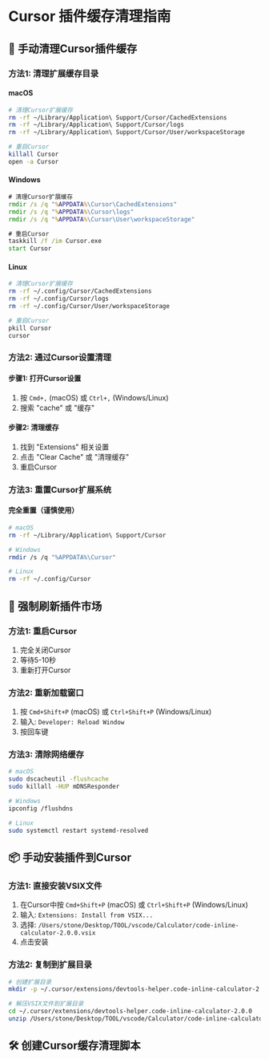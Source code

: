 # Cursor 插件缓存清理指南

## 🔧 手动清理Cursor插件缓存

### 方法1: 清理扩展缓存目录

#### macOS
```bash
# 清理Cursor扩展缓存
rm -rf ~/Library/Application\ Support/Cursor/CachedExtensions
rm -rf ~/Library/Application\ Support/Cursor/logs
rm -rf ~/Library/Application\ Support/Cursor/User/workspaceStorage

# 重启Cursor
killall Cursor
open -a Cursor
```

#### Windows
```cmd
# 清理Cursor扩展缓存
rmdir /s /q "%APPDATA%\Cursor\CachedExtensions"
rmdir /s /q "%APPDATA%\Cursor\logs"
rmdir /s /q "%APPDATA%\Cursor\User\workspaceStorage"

# 重启Cursor
taskkill /f /im Cursor.exe
start Cursor
```

#### Linux
```bash
# 清理Cursor扩展缓存
rm -rf ~/.config/Cursor/CachedExtensions
rm -rf ~/.config/Cursor/logs
rm -rf ~/.config/Cursor/User/workspaceStorage

# 重启Cursor
pkill Cursor
cursor
```

### 方法2: 通过Cursor设置清理

#### 步骤1: 打开Cursor设置
1. 按 `Cmd+,` (macOS) 或 `Ctrl+,` (Windows/Linux)
2. 搜索 "cache" 或 "缓存"

#### 步骤2: 清理缓存
1. 找到 "Extensions" 相关设置
2. 点击 "Clear Cache" 或 "清理缓存"
3. 重启Cursor

### 方法3: 重置Cursor扩展系统

#### 完全重置（谨慎使用）
```bash
# macOS
rm -rf ~/Library/Application\ Support/Cursor

# Windows
rmdir /s /q "%APPDATA%\Cursor"

# Linux
rm -rf ~/.config/Cursor
```

## 🔄 强制刷新插件市场

### 方法1: 重启Cursor
1. 完全关闭Cursor
2. 等待5-10秒
3. 重新打开Cursor

### 方法2: 重新加载窗口
1. 按 `Cmd+Shift+P` (macOS) 或 `Ctrl+Shift+P` (Windows/Linux)
2. 输入: `Developer: Reload Window`
3. 按回车键

### 方法3: 清除网络缓存
```bash
# macOS
sudo dscacheutil -flushcache
sudo killall -HUP mDNSResponder

# Windows
ipconfig /flushdns

# Linux
sudo systemctl restart systemd-resolved
```

## 📦 手动安装插件到Cursor

### 方法1: 直接安装VSIX文件
1. 在Cursor中按 `Cmd+Shift+P` (macOS) 或 `Ctrl+Shift+P` (Windows/Linux)
2. 输入: `Extensions: Install from VSIX...`
3. 选择: `/Users/stone/Desktop/TOOL/vscode/Calculator/code-inline-calculator-2.0.0.vsix`
4. 点击安装

### 方法2: 复制到扩展目录
```bash
# 创建扩展目录
mkdir -p ~/.cursor/extensions/devtools-helper.code-inline-calculator-2.0.0

# 解压VSIX文件到扩展目录
cd ~/.cursor/extensions/devtools-helper.code-inline-calculator-2.0.0
unzip /Users/stone/Desktop/TOOL/vscode/Calculator/code-inline-calculator-2.0.0.vsix
```

## 🛠️ 创建Cursor缓存清理脚本
